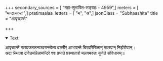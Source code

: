+++
secondary_sources = [ "महा-सुभाषित-सङ्ग्रहः - 4959",]
meters = [ "मन्दाक्रान्ता",]
pratimaalaa_letters = [ "म", "अ",]
jsonClass = "Subhaashita"
title = "आपृच्छन्ते"

+++

<details open><summary>Text</summary>

आपृच्छन्ते मलयजतरूनाश्वसन्त्येत्य वल्लीर् आभाषन्ते चिरपरिचितान् मालयान् निर्झरौघान्।  
अद्य स्थित्वा द्रविडमहिलामन्दिरे श्वः प्रभाते प्रस्थातारो मलयमरुतः कुर्वते संविधानम्॥
</details>
